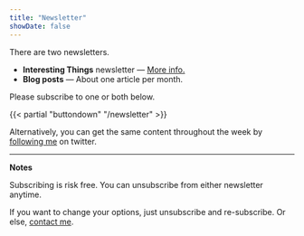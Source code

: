 ```yaml
---
title: "Newsletter"
showDate: false
---
```


There are two newsletters.

* **Interesting Things** newsletter &mdash; [More info.](/interesting-things/)
* **Blog posts** &mdash; About one article per month.

Please subscribe to one or both below.

{{< partial "buttondown" "/newsletter" >}}

Alternatively, you can get the same content throughout the week by [following me](https://twitter.com/bengtanAU) on twitter.

----

**Notes**

Subscribing is risk free. You can unsubscribe from either newsletter anytime.

If you want to change your options, just unsubscribe and re-subscribe. Or else, [contact me](/about).
